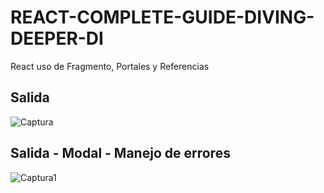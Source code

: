 # REACT-COMPLETE-GUIDE-DIVING-DEEPER-DI
React uso de Fragmento, Portales y Referencias

## Salida
![Captura](https://user-images.githubusercontent.com/7141537/153061582-ac5027a7-51bb-4f87-9e8e-a48c74cdfaf7.PNG)

## Salida - Modal - Manejo de errores
![Captura1](https://user-images.githubusercontent.com/7141537/153061578-9fce3fdd-8b1d-42e7-9b0b-97f6167f495a.PNG)
